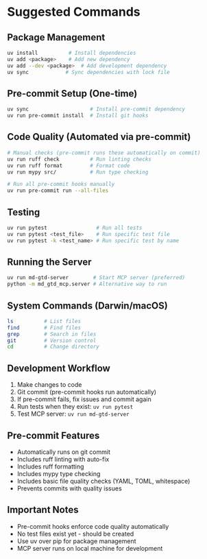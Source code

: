 # Suggested Commands

## Package Management
```bash
uv install          # Install dependencies
uv add <package>    # Add new dependency
uv add --dev <package>  # Add development dependency
uv sync            # Sync dependencies with lock file
```

## Pre-commit Setup (One-time)
```bash
uv sync                    # Install pre-commit dependency
uv run pre-commit install  # Install git hooks
```

## Code Quality (Automated via pre-commit)
```bash
# Manual checks (pre-commit runs these automatically on commit)
uv run ruff check          # Run linting checks
uv run ruff format         # Format code
uv run mypy src/           # Run type checking

# Run all pre-commit hooks manually
uv run pre-commit run --all-files
```

## Testing
```bash
uv run pytest                # Run all tests
uv run pytest <test_file>    # Run specific test file
uv run pytest -k <test_name> # Run specific test by name
```

## Running the Server
```bash
uv run md-gtd-server        # Start MCP server (preferred)
python -m md_gtd_mcp.server # Alternative way to run
```

## System Commands (Darwin/macOS)
```bash
ls          # List files
find        # Find files
grep        # Search in files
git         # Version control
cd          # Change directory
```

## Development Workflow
1. Make changes to code
2. Git commit (pre-commit hooks run automatically)
3. If pre-commit fails, fix issues and commit again
4. Run tests when they exist: `uv run pytest`
5. Test MCP server: `uv run md-gtd-server`

## Pre-commit Features
- Automatically runs on git commit
- Includes ruff linting with auto-fix
- Includes ruff formatting
- Includes mypy type checking
- Includes basic file quality checks (YAML, TOML, whitespace)
- Prevents commits with quality issues

## Important Notes
- Pre-commit hooks enforce code quality automatically
- No test files exist yet - should be created
- Use uv over pip for package management
- MCP server runs on local machine for development
